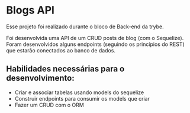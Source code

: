 # Blogs API

Esse projeto foi realizado durante o bloco de Back-end da trybe.

Foi desenvolvida uma API de um CRUD posts de blog (com o Sequelize). Foram desenvolvidos alguns endpoints (seguindo os princípios do REST) que estarão conectados ao banco de dados.

## Habilidades necessárias para o desenvolvimento:

- Criar e associar tabelas usando models do sequelize
- Construir endpoints para consumir os models que criar
- Fazer um CRUD com o ORM

